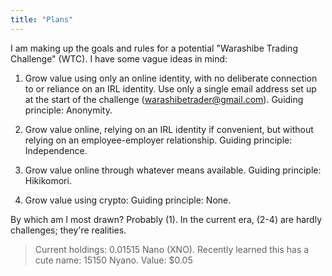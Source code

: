 ```yaml
---
title: "Plans"
---
```


I am making up the goals and rules for a potential "Warashibe Trading Challenge" (WTC). I have some vague ideas in mind:

1. Grow value using only an online identity, with no deliberate connection to or reliance on an IRL identity. Use only a single email address set up at the start of the challenge (warashibetrader@gmail.com). Guiding principle: Anonymity.

2. Grow value online, relying on an IRL identity if convenient, but without relying on an employee-employer relationship. Guiding principle: Independence.

3. Grow value online through whatever means available. Guiding principle: Hikikomori.

4. Grow value using crypto: Guiding principle: None.

By which am I most drawn? Probably (1). In the current era, (2-4) are hardly challenges; they're realities.



> Current holdings: 0.01515 Nano (XNO). Recently learned this has a cute name: 15150 Nyano. Value: $0.05 
